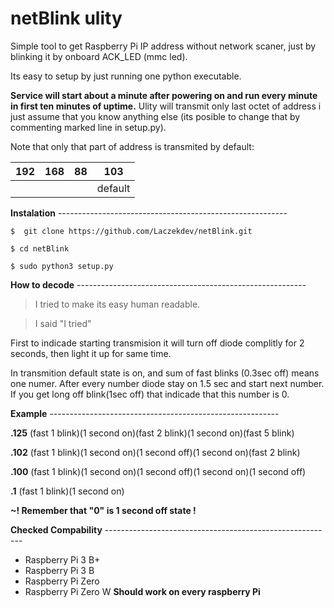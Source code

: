 # netBlink ulity
Simple tool to get Raspberry Pi IP address without network scaner, just by blinking it by onboard ACK_LED (mmc led).

Its easy to setup by just running one python executable. 

**Service will start about a minute after powering on and run every minute in first ten minutes of uptime.** Ulity will transmit only last octet of address i just assume that you know anything else (its posible to change that by commenting marked line in setup.py).


Note that only that part of address is transmited by default:

|  192 |  168 |  88 |103  |
| ------------ | ------------ | ------------ | ------------ |
|   |   |   | default





**Instalation** ---------------------------------------------------------

`$  git clone https://github.com/Laczekdev/netBlink.git`

`$ cd netBlink`

`$ sudo python3 setup.py`

**How to decode** ---------------------------------------------------------
> I tried to make its easy human readable.

> I said "I tried"

First to indicade starting transmision it will turn off diode complitly for 2 seconds, then light it up for same time. 

In transmition default state is on, and sum of fast blinks (0.3sec off) means one numer. After every number diode stay on 1.5 sec and start next number.  If you get long off blink(1sec off) that indicade that this number is 0.

**Example** ---------------------------------------------------------

**.125** (fast 1 blink)(1 second on)(fast 2 blink)(1 second on)(fast 5 blink)

**.102** (fast 1 blink)(1 second on)(1 second off)(1 second on)(fast 2 blink)

**.100** (fast 1 blink)(1 second on)(1 second off)(1 second on)(1 second off)

**.1** (fast 1 blink)(1 second on)

**~! Remember that "0" is 1 second off state !**


**Checked Compability** ---------------------------------------------------------
- Raspberry Pi 3 B+
- Raspberry Pi 3 B
- Raspberry Pi Zero
- Raspberry Pi Zero W
**Should work on every raspberry Pi**

